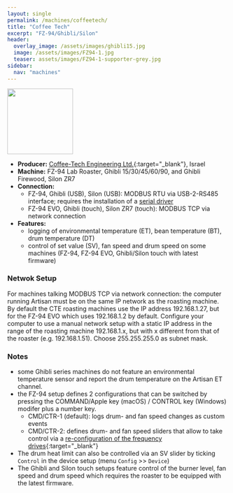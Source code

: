 ```yaml
---
layout: single
permalink: /machines/coffeetech/
title: "Coffee Tech"
excerpt: "FZ-94/Ghibli/Silon"
header:
  overlay_image: /assets/images/ghibli15.jpg
  image: /assets/images/FZ94-1.jpg
  teaser: assets/images/FZ94-1-supporter-grey.jpg
sidebar:
  nav: "machines"
---
```

<img class="tab-image" src="{{ site.baseurl }}/assets/images/supporter-badge-grey.png" width="150px">

* __Producer:__ [Coffee-Tech Engineering Ltd.](https://www.coffee-tech.com){:target="_blank"}, Israel
* __Machine:__ FZ-94 Lab Roaster, Ghibli 15/30/45/60/90, and Ghibli Firewood, Silon ZR7
* __Connection:__ 
   * FZ-94, Ghibli (USB), Silon (USB): MODBUS RTU via USB-2-RS485 interface; requires the installation of a [serial driver](/modbus_serial/)
   * FZ-94 EVO, Ghibli (touch), Silon ZR7 (touch): MODBUS TCP via network connection
* __Features:__ 
  - logging of environmental temperature (ET), bean temperature (BT), drum temperature (DT)
  - control of set value (SV), fan speed and drum speed on some machines (FZ-94, FZ-94 EVO, Ghibli/Silon touch with latest firmware)

### Netwok Setup

For machines talking MODBUS TCP via network connection: the computer running Artisan must be on the same IP network as the roasting machine. By default the CTE roasting machines use the IP address 192.168.1.27, but for the FZ-94 EVO which uses 192.168.1.2 by default. Configure your computer to use a manual network setup with a static IP address in the range of the roasting machine 192.168.1.x, but with x different from that of the roaster (e.g. 192.168.1.51). Choose 255.255.255.0 as subnet mask.

### Notes

- some Ghibli series machines do not feature an environmental temperature sensor and report the drum temperature on the Artisan ET channel.
- the FZ-94 setup defines 2 configurations that can be switched by pressing the COMMAND/Apple key (macOS) / CONTROL key (Windows) modifer plus a number key.
  * CMD/CTR-1 (default): logs drum- and fan speed changes as custom events
  * CMD/CTR-2: defines drum- and fan speed sliders that allow to take control via a [re-configuration of the frequency drives](https://artisan-roasterscope.blogspot.de/2016/08/fz-94-4-taking-control.html){:target="_blank"}
- The drum heat limit can also be controlled via an SV slider by ticking `Control` in the device setup (menu `Config` >> `Device`)
- The Ghibli and Silon touch setups feature control of the burner level, fan speed and drum speed which requires the roaster to be equipped with the latest firmware.
